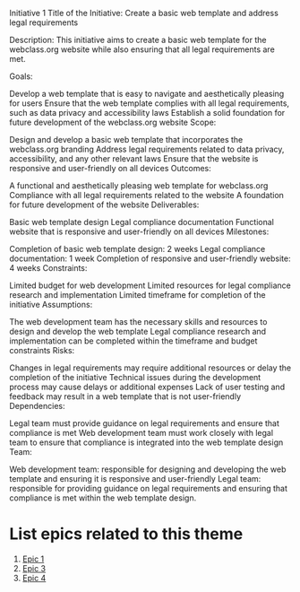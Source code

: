 Initiative 1
Title of the Initiative: Create a basic web template and address legal requirements

Description: This initiative aims to create a basic web template for the webclass.org website while also ensuring that all legal requirements are met.

Goals:

Develop a web template that is easy to navigate and aesthetically pleasing for users
Ensure that the web template complies with all legal requirements, such as data privacy and accessibility laws
Establish a solid foundation for future development of the webclass.org website
Scope:

Design and develop a basic web template that incorporates the webclass.org branding
Address legal requirements related to data privacy, accessibility, and any other relevant laws
Ensure that the website is responsive and user-friendly on all devices
Outcomes:

A functional and aesthetically pleasing web template for webclass.org
Compliance with all legal requirements related to the website
A foundation for future development of the website
Deliverables:

Basic web template design
Legal compliance documentation
Functional website that is responsive and user-friendly on all devices
Milestones:

Completion of basic web template design: 2 weeks
Legal compliance documentation: 1 week
Completion of responsive and user-friendly website: 4 weeks
Constraints:

Limited budget for web development
Limited resources for legal compliance research and implementation
Limited timeframe for completion of the initiative
Assumptions:

The web development team has the necessary skills and resources to design and develop the web template
Legal compliance research and implementation can be completed within the timeframe and budget constraints
Risks:

Changes in legal requirements may require additional resources or delay the completion of the initiative
Technical issues during the development process may cause delays or additional expenses
Lack of user testing and feedback may result in a web template that is not user-friendly
Dependencies:

Legal team must provide guidance on legal requirements and ensure that compliance is met
Web development team must work closely with legal team to ensure that compliance is integrated into the web template design
Team:

Web development team: responsible for designing and developing the web template and ensuring it is responsive and user-friendly
Legal team: responsible for providing guidance on legal requirements and ensuring that compliance is met within the web template design.

# List epics related to this theme

1. [Epic 1](documentation/templates/theme/initiatives/epics/epic_1.md)
2. [Epic 3](documentation/templates/theme/initiatives/epics/epic_3.md)
3. [Epic 4](documentation/templates/theme/initiatives/epics/epic_4.md)
